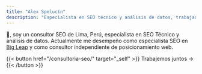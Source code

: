```yaml
---
title: "Alex Spelucín"
description: "Especialista en SEO técnico y análisis de datos, trabajando desde Lima, Perú."
---
```


👋, soy un consultor SEO de Lima, Perú, especialista en SEO Técnico y análisis de datos. Actualmente me desempeño como especialista SEO en [Big Leap](https://www.bigleap.com/) y como consultor independiente de posicionamiento web.

{{< button href="/consultoria-seo/" target="_self" >}}
Trabajemos juntos →
{{< /button >}}
